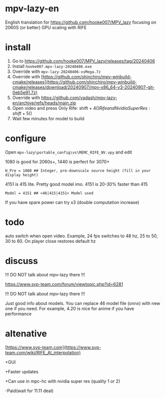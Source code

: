 # mpv-lazy-en
English translation for https://github.com/hooke007/MPV_lazy focusing on 2060S (or better) GPU scaling with RIFE

# install
1) Go to https://github.com/hooke007/MPV_lazy/releases/tag/20240406
2) Install `hooke007.mpv-lazy-20240406.exe`
3) Override with `mpv-lazy-20240406-vsMega.7z`
4) Override with [https://github.com/shinchiro/mpv-winbuild-cmake/releases](https://github.com/shinchiro/mpv-winbuild-cmake/releases/download/20240907/mpv-x86_64-v3-20240907-git-0eb5e91.7z)
5) Override with https://github.com/vadash/mpv-lazy-en/archive/refs/heads/main.zip
6) Open video and press
   Only Rife: shift + 4($)
   Rife and Nvidia SuperRes: shift + 5($)
7) Wait few minutes for model to build

# configure
Open `mpv-lazy\portable_config\vs\MEMC_RIFE_NV.vpy` and edit

1080 is good for 2060s+, 1440 is perfect for 3070+
```
H_Pre = 1080 ## Integer, pre-downscale source height (fill in your display height)
```

4151 is 415 lite. Pretty good model imo. 4151 is 20-30% faster than 415
```
Model = 4151 ## <46|415|4151> Model used
```

If you have spare power can try x3 (double computation increase)

# todo

auto switch when open video. Example, 24 fps switches to 48 hz, 25 to 50, 30 to 60. On player close restores default hz

# discuss

!!! DO NOT talk about mpv-lazy there !!!

https://www.svp-team.com/forum/viewtopic.php?id=6281

!!! DO NOT talk about mpv-lazy there !!!

Just good info about models. You can replace 46 model file (onnx) with new one if you need. For example, 4.20 is nice for anime if you have performance

# altenative

[https://www.svp-team.com](https://www.svp-team.com/wiki/RIFE_AI_interpolation)

+GUI

+Faster updates

+Can use in mpc-hc with nvidia super res (quality 1 or 2)

-Paid(wait for 11.11 deal)
